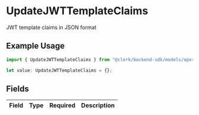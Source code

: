 # UpdateJWTTemplateClaims

JWT template claims in JSON format

## Example Usage

```typescript
import { UpdateJWTTemplateClaims } from "@clerk/backend-sdk/models/operations";

let value: UpdateJWTTemplateClaims = {};
```

## Fields

| Field       | Type        | Required    | Description |
| ----------- | ----------- | ----------- | ----------- |
